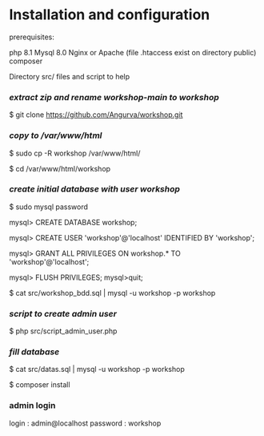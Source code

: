 # Installation and configuration #
prerequisites:

php 8.1
Mysql 8.0
Nginx or Apache (file .htaccess exist on directory public)
composer

Directory src/ files and script to help


### *extract zip and rename workshop-main to workshop*

$ git clone https://github.com/Angurva/workshop.git


### *copy to /var/www/html*

$ sudo cp -R workshop /var/www/html/ 

$ cd /var/www/html/workshop

### *create initial database with user workshop*

$ sudo mysql
password

mysql> CREATE DATABASE workshop;

mysql> CREATE USER 'workshop'@'localhost' IDENTIFIED BY 'workshop';

mysql> GRANT ALL PRIVILEGES ON workshop.* TO 'workshop'@'localhost';

mysql> FLUSH PRIVILEGES;
mysql>quit;

$ cat src/workshop_bdd.sql | mysql -u workshop -p workshop

### *script to create admin user*
$ php src/script_admin_user.php

### *fill database*
$ cat src/datas.sql | mysql -u workshop -p workshop

$ composer install

### admin login
 login : admin@localhost
 password : workshop

